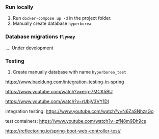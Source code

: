 ### Run locally

1. Run `docker-compose up -d` in the project folder.
2. Manually create database `hyperborea`

### Database migrations `flyway`

 .... Under development

### Testing

1. Create manually database with name `hyperborea_test`

https://www.baeldung.com/integration-testing-in-spring

https://www.youtube.com/watch?v=erp-7MCK5BU

https://www.youtube.com/watch?v=rUbjV3VY1DI

integration testing:
https://www.youtube.com/watch?v=N6ZaSNhzsGo

test containers:
https://www.youtube.com/watch?v=zfN8m9Dh9cs


https://reflectoring.io/spring-boot-web-controller-test/

